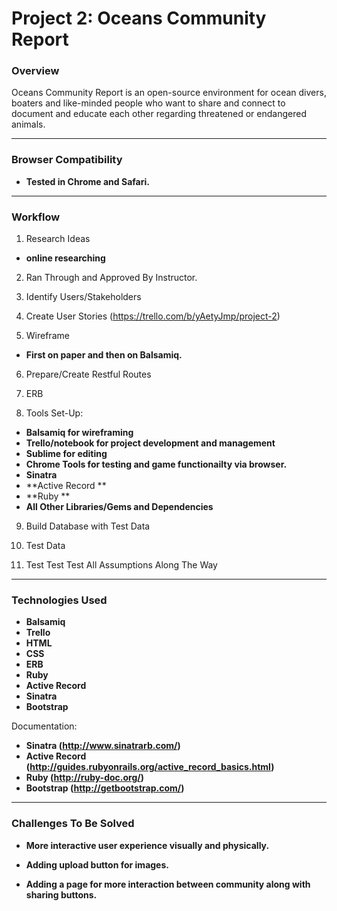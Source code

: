 # Project 2: Oceans Community Report

### Overview

Oceans Community Report is an open-source environment for ocean divers, boaters and like-minded 
people who want to share and connect to document and educate each other regarding threatened or endangered animals. 

---

### Browser Compatibility

* **Tested in Chrome and Safari.**

---

### Workflow

1. Research Ideas 

* **online researching**

2. Ran Through and Approved By Instructor.

3. Identify Users/Stakeholders

4. Create User Stories (https://trello.com/b/yAetyJmp/project-2)

5. Wireframe

* **First on paper and then on Balsamiq.**

6. Prepare/Create Restful Routes

7. ERB

8. Tools Set-Up: 
* **Balsamiq for wireframing**
* **Trello/notebook for project development and management**
* **Sublime for editing**
* **Chrome Tools for testing and game functionailty via browser.**
* **Sinatra**
* **Active Record **
* **Ruby **
* **All Other Libraries/Gems and Dependencies** 

9. Build Database with Test Data

10. Test Data

11. Test Test Test All Assumptions Along The Way

---

### Technologies Used

* **Balsamiq**
* **Trello** 
* **HTML**
* **CSS**
* **ERB**
* **Ruby**
* **Active Record**
* **Sinatra**
* **Bootstrap**

Documentation:

* **Sinatra (http://www.sinatrarb.com/)** 
* **Active Record (http://guides.rubyonrails.org/active_record_basics.html)**
* **Ruby (http://ruby-doc.org/)**
* **Bootstrap (http://getbootstrap.com/)**

---

### Challenges To Be Solved

* **More interactive user experience visually and physically.**

* **Adding upload button for images.**

* **Adding a page for more interaction between community along with sharing buttons.**
